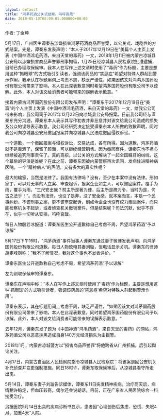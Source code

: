 ```yaml
---
layout: default
title: "鸿茅药酒公关式结案，呜呼哀哉"
date: 2018-05-18T08:09:05.000000+08:00
---
```


作者: 丁金坤

5月17日，广州医生谭秦东涉嫌损害鸿茅药酒商品声誉案，以公关式、戏剧性的方式结案。先是，谭秦东发表声明：‌‌‌‌“本人于2017年12月19日在‌‌‌‌”美篇个人主页上发表《中国神酒鸿毛药酒，来自天堂的毒药》一文，2018年1月11日被内蒙古凉城县公安局以涉嫌损害商品声誉罪刑事拘留，1月25日经凉城县人民检察院批准逮捕，目前已办理取保候审。我本人在写作上述文章时使用了‌‌‌‌“毒药‌‌‌‌”作为标题，主要是想用这种‌‌‌‌“抓眼球‌‌‌‌”的方式吸引引读者，强调该药品的‌‌‌‌“禁忌症‌‌‌‌”希望对特殊人群起到警示作用。我承认在标題用词上考虑不周，缺乏严谨性。如果因该文对鸿鸿茅国药股份有限公司帯来了影响，本人在此深表歉意同时希望鸿茅国药股份有限公司予以谅解。此外，本人对该文给消费者可能带来的误解表示歉意。‌‌‌‌“

接着内蒙古鸿荠国药股份有限公司发布声明：‌‌‌‌”谭秦东于2017年12月19日在‌‌‌‌“美篇‌‌‌‌”的个人主页上发表《中国神酒鸿毛药酒，来自天堂的毒药》一文，给我公公司带来影响，我公司司于2017年12月22日向凉城县公安局报案。日前我公司经与谭秦东充分沟通，谭秦东本人表示其写作初衷并非恶意并对该文给我公司造成的损失及公众的误导表示歉意。我公司经研究决定接受谭秦东本人所做的致歉声明，同时我公司向凉城县公安局撤回报案并向凉城县人民法院撤回侵权诉讼。‌‌‌‌“

一个道歉，一个撤回报案与侵权诉讼，交易达成，各有所得。因为道歉，鸿茅药酒就不是毒酒了，保留了颜面，可以继续经营销售。因为撤回案件，谭秦东也不担心继续被追究刑事责任了。真的高招，以公关的方式解决了一起全国瞩目的纠纷。这个幕后的导演是谁呢？在此之前，谭秦东因被内蒙警察再次讯问，发病住进精神病医院。一个‌‌‌‌”精神病人‌‌‌‌“的声明，又有多大的真实性呢？

最大的输家，当然是法律了。我国有法律吗？没有，至少在本案中没有法律。形如家丁，可以对无辜的人立案、审查起诉，报案企业如主人，可以撤回案件。覆手为雨，覆手为雨。‌‌‌‌”三尺安出哉？前主所是著为律，后主所是疏为令，当时为是，何古之法乎！‌‌‌“。而没有法律，也没了是非，没了安全感。就本案而言，本是一个民事纠纷，不该刑事立案，更不该审查起诉，到如今企业也没有权力撤回案件，而只能检察机关不起诉，或者侦查机关撤销案件，但是结果呢？司法沉默，似乎不存在，似乎一切听从安排。呜呼哀哉。

每日人物殷若冰报道：谭秦东医生公开道歉称自己考虑不周，希望鸿茅药酒‌‌”予以谅解‌‌“

5月17日下午16时，‌‌”鸿茅药酒‌‌“事件当事人谭秦东通过妻子微博发表声明，向鸿茅国药股份有限公司道歉。每日人物致电其妻刘璇，但电话显示关机。谭秦东的律师胡定峰则称：‌‌”我不了解情况，我对这个事也不发表评价。‌‌“

谭秦东医生公开道歉称自己考虑不周，希望鸿茅药酒‌‌”予以谅解‌‌“

左为刚取保候审的谭秦东。

谭秦东在声明中称：‌‌”本人在写作上述文章时使用了’毒药’作为标题，主要是想用这种‌‌‘抓眼球’的方式吸引读者，强调该药品的‌‌‘禁忌症‌’希望对特殊人群起到警示作用‌‌“。

谭秦东表示，其在标题用词上考虑不周，缺乏严谨性，‌‌”如果因该文对鸿茅国药股份有限公司带来了影响，本人在此深表歉意，同时希望鸿茅国药股份有限公司予以谅解。此外，本人对该文给消费者可能带来的误解表示歉意。‌‌“

去年12月，谭秦东发了题为《中国神酒‌‌”鸿毛药酒‌‌“，来自天堂的毒药》的网帖，鸿茅药酒公司以恶意抹黑造成自身140万元经济损失为由报警。

2018年1月，内蒙古凉城警方以‌‌”损害商品声誉罪‌‌“将他跨省从广州抓捕，后引起舆论关注。

4月17日，内蒙古自治区人民检察院指令凉城县人民检察院：将该案退回公安机关补充侦查并变更强制措施。同日18时许，谭秦东取保候审后，从凉城县看守所走出来。

5月14日，谭秦东妻子刘璇告诉媒体，谭秦东11日突发精神疾病。治疗两天后，病情稍许稳定，但血压较高，偶尔还会说胡话。目前，正在广东省人民医院综合一科接受治疗。

另据医院5月14日出具的疾病诊断书显示，患者因‌‌”心理创伤后焦虑、恐慌、失眠4月、加重4天‌”入院。

